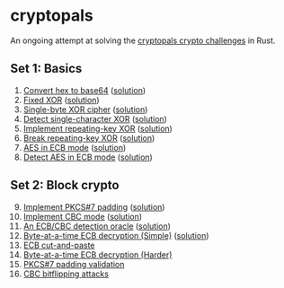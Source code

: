 # cryptopals

An ongoing attempt at solving the [cryptopals crypto challenges](https://cryptopals.com) in Rust.

## Set 1: Basics

1. [Convert hex to base64](https://cryptopals.com/sets/1/challenges/1) ([solution](https://github.com/staceytay/cryptopals/blob/2ccfb1dd805339b913d96d551de1c66e2620ce19/src/main.rs))
2. [Fixed XOR](https://cryptopals.com/sets/1/challenges/2) ([solution](https://github.com/staceytay/cryptopals/blob/97b99cb8d91d5e81dc7b03e788ea648cbc3bed3c/src/main.rs))
3. [Single-byte XOR cipher](https://cryptopals.com/sets/1/challenges/3) ([solution](https://github.com/staceytay/cryptopals/blob/360bf6b8f5f4b7232c059ad4249a689efa87fdc5/src/main.rs))
4. [Detect single-character XOR](https://cryptopals.com/sets/1/challenges/4) ([solution](https://github.com/staceytay/cryptopals/blob/75476c8173fc14df4acf22b798ec9ad5b75e4e0f/src/main.rs))
5. [Implement repeating-key XOR](https://cryptopals.com/sets/1/challenges/5) ([solution](https://github.com/staceytay/cryptopals/blob/534241729a8b023c6ec60c4622807807e8c016e8/src/main.rs))
6. [Break repeating-key XOR](https://cryptopals.com/sets/1/challenges/6) ([solution](https://github.com/staceytay/cryptopals/blob/f19e329293b01fbe792c37e04d5d8f293f3c59bd/src/main.rs))
7. [AES in ECB mode](https://cryptopals.com/sets/1/challenges/7) ([solution](https://github.com/staceytay/cryptopals/blob/2805367fcd4f3d1be418a7be75562156dd3ad58f/src/main.rs))
8. [Detect AES in ECB mode](https://cryptopals.com/sets/1/challenges/8) ([solution](https://github.com/staceytay/cryptopals/blob/3213f31e624ec3a2661340ccb35c458555112501/src/main.rs))

## Set 2: Block crypto

9. [Implement PKCS#7 padding](https://cryptopals.com/sets/2/challenges/9) ([solution](https://github.com/staceytay/cryptopals/blob/09c8e227d693b5c51d2ddce2a8ee6b9645feef3e/src/main.rs))
10. [Implement CBC mode](https://cryptopals.com/sets/2/challenges/10) ([solution](https://github.com/staceytay/cryptopals/blob/8a29ff8ecfcf2145952cc727083fb5f66ebd4f45/src/main.rs))
11. [An ECB/CBC detection oracle](https://cryptopals.com/sets/2/challenges/11) ([solution](https://github.com/staceytay/cryptopals/blob/d0beb87753a020575c0f41753812e5199d328657/src/main.rs))
12. [Byte-at-a-time ECB decryption (Simple)](https://cryptopals.com/sets/2/challenges/12) ([solution](https://github.com/staceytay/cryptopals/blob/9364b4326c3839fb003e13d785053c7f45267a/src/main.rs))
13. [ECB cut-and-paste](https://cryptopals.com/sets/2/challenges/13)
14. [Byte-at-a-time ECB decryption (Harder)](https://cryptopals.com/sets/2/challenges/14)
15. [PKCS#7 padding validation](https://cryptopals.com/sets/2/challenges/15)
16. [CBC bitflipping attacks](https://cryptopals.com/sets/2/challenges/16)

